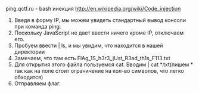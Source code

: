 ping.qctf.ru - bash инекция
http://en.wikipedia.org/wiki/Code_injection

1) Введя в форму IP, мы можем увидеть стандартный вывод консоли при команда ping.
2) Поскольку JavaScript не дает ввести ничего кроме IP, отключаем его.
3) Пробуем ввести | ls, и мы увидим, что находится в нашей директории
4) Замечаем, что там есть FlAg_1S_h3r3_jUst_R3ad_th1s_F113.txt
5) Для открытия этого файла пользуемся cat. Вводим | cat *.txt(пишем * так как на поле стоит ограничение на кол-во символов, что легко обходится)
6) Отправляем флаг.
